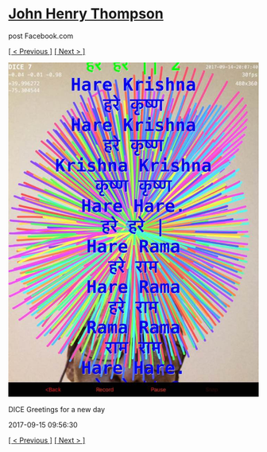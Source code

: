 # [John Henry Thompson](../README.md)
post Facebook.com

[[ < Previous ]](2017-09-15-4.md) [[ Next > ]](2017-09-15-6.md)

[![](../media/2017-09-15/Timeline-Photos-DICE-Greetings-for-a-new-day.jpg)](../README.md)

DICE Greetings for a new day

2017-09-15 09:56:30

[[ < Previous ]](2017-09-15-4.md) [[ Next > ]](2017-09-15-6.md)